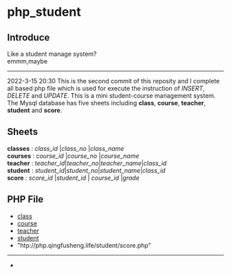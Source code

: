 # php_student

## Introduce

Like a student manage system?<br>emmm,maybe

<div>
<hr/>
</div>

2022-3-15 20:30
This is the second commit of this reposity and I complete all based php file which is used for execute the instruction of *INSERT*, *DELETE* and *UPDATE*.
This is a mini student-course management system. The Mysql database has five sheets including **class**, **course**, **teacher**, **student** and **score**.

## Sheets

**classes** : *class_id*     |*class_no*     |*class_name*<br>
**courses** : *course_id* |*course_no*  |*course_name*<br>
**teacher** : *teacher_id*|*teacher_no*|*teacher_name*|*class_id*<br>
**student** : *student_id*|*student_no*|*student_name*|*class_id*<br>
**score**   : *score_id*       |*student_id*  | *course_id*       |*grade*<br>

## PHP File

- [class]("http://php.qingfusheng.life/student/classes.php")
- [course]("http://php.qingfusheng.life/student/course.php")
- [teacher]("http://php.qingfusheng.life/student/teacher.php")
- [student]("http://php.qingfusheng.life/student/student.php")
- "htp://php.qingfusheng.life/student/score.php"

<div>
<hr/>
</div>

- 
